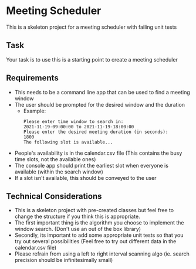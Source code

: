# Meeting Scheduler
This is a skeleton project for a meeting scheduler with failing unit tests

## Task
Your task is to use this is a starting point to create a meeting scheduler

## Requirements
* This needs to be a command line app that can be used to find a meeting window
* The user should be prompted for the desired window and the duration
  * Example:
    ```commandline
    Please enter time window to search in:
    2021-11-19-09:00:00 to 2021-11-19-18:00:00
    Please enter the desired meeting duration (in seconds):
    1800
    The following slot is available...
    ```
* People's availability is in the calendar.csv file (This contains the busy time slots, not the available ones)
* The console app should print the earliest slot when everyone is available (within the search window)
* If a slot isn't available, this should be conveyed to the user

## Technical Considerations
* This is a skeleton project with pre-created classes but feel free to change the structure if you think this is appropriate.
* The first important thing is the algorithm you choose to implement the window search. (Don't use an out of the box library)
* Secondly, its important to add some appropriate unit tests so that you try out several possibilities (Feel free to try out different data in the calendar.csv file)
* Please refrain from using a left to right interval scanning algo (ie. search precision should be infinitesimally small)